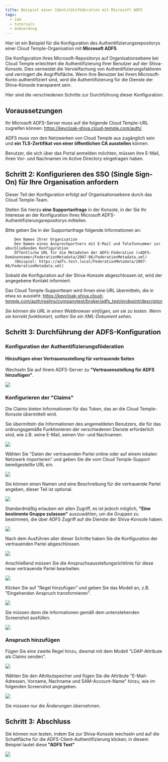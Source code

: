 ```yaml
---
title: Beispiel einer Identitätsföderation mit Microsoft ADFS
tags:
  - iam
  - tutorials
  - onboarding
---
```

Hier ist ein Beispiel für die Konfiguration des Authentifizierungsrepositorys einer Cloud Temple-Organisation mit __Microsoft ADFS__.

Die Konfiguration Ihres Microsoft-Repositorys auf Organisationsebene bei Cloud Temple erleichtert die Authentifizierung Ihrer Benutzer auf der Shiva-Konsole.
Dies vermeidet die Vervielfachung von Authentifizierungsfaktoren und verringert die Angriffsfläche.
Wenn Ihre Benutzer bei ihrem Microsoft-Konto authentifiziert sind, wird die Authentifizierung für die Dienste der Shiva-Konsole transparent sein.

Hier sind die verschiedenen Schritte zur Durchführung dieser Konfiguration:


## Voraussetzungen
Ihr Microsoft ADFS-Server muss auf die folgende Cloud Temple-URL zugreifen können: https://keycloak-shiva.cloud-temple.com/auth/.

ADFS muss von den Netzwerken von Cloud Temple aus zugänglich sein und __ein TLS-Zertifikat von einer öffentlichen CA ausstellen__ können.

Benutzer, die sich über das Portal anmelden möchten, müssen ihre E-Mail, ihren Vor- und Nachnamen im Active Directory eingetragen haben.

## Schritt 2: Konfigurieren des SSO (Single Sign-On) für Ihre Organisation anfordern

Dieser Teil der Konfiguration erfolgt auf Organisationsebene durch das Cloud Temple-Team.

Stellen Sie hierzu __eine Supportanfrage__ in der Konsole, in der Sie Ihr Interesse an der Konfiguration Ihres Microsoft ADFS-Authentifizierungsrepositorys mitteilen.

Bitte geben Sie in der Supportanfrage folgende Informationen an:
```
    Den Namen Ihrer Organisation
    Den Namen eines Ansprechpartners mit E-Mail und Telefonnummer zur abschließenden Konfiguration
    Öffentliche URL für die Metadaten der ADFS-Föderation (<ADFS-Domänenname>/FederationMetadata/2007-06/FederationMetadata.xml)
    (Beispiel: https://adfs.test.local/FederationMetadata/2007-06/FederationMetadata.xml)
```
Sobald die Konfiguration auf der Shiva-Konsole abgeschlossen ist, wird der angegebene Kontakt informiert.

Das Cloud Temple-Supportteam wird Ihnen eine URL übermitteln, die in etwa so aussieht: https://keycloak-shiva.cloud-temple.com/auth/realms/companytest/broker/adfs_test/endpoint/descriptor

*Sie können die URL in einen Webbrowser einfügen, um sie zu testen. Wenn sie korrekt funktioniert, sollten Sie ein XML-Dokument sehen.*

## Schritt 3: Durchführung der ADFS-Konfiguration
### Konfiguration der Authentifizierungsföderation

#### Hinzufügen einer Vertrauensstellung für vertrauende Seiten

Wechseln Sie auf Ihrem ADFS-Server zu __"Vertrauensstellung für ADFS hinzufügen"__.

![](images/sso_adfs_001.png)

### Konfigurieren der "Claims"
Die Claims bieten Informationen für das Token, das an die Cloud Temple-Konsole übermittelt wird.

Sie übermitteln die Informationen des angemeldeten Benutzers, die für das ordnungsgemäße Funktionieren der verschiedenen Dienste erforderlich sind, wie z.B. seine E-Mail, seinen Vor- und Nachnamen.

![](images/sso_adfs_002.png)

Wählen Sie "Daten der vertrauenden Partei online oder auf einem lokalen Netzwerk importieren" und geben Sie die vom Cloud Temple-Support bereitgestellte URL ein.

![](images/sso_adfs_003.png)

Sie können einen Namen und eine Beschreibung für die vertrauende Partei angeben, dieser Teil ist optional.

![](images/sso_adfs_004.png)

Standardmäßig erlauben wir allen Zugriff, es ist jedoch möglich, __"Eine bestimmte Gruppe zulassen"__ auszuwählen, um die Gruppen zu bestimmen, die über ADFS Zugriff auf die Dienste der Shiva-Konsole haben.

![](images/sso_adfs_005.png)

Nach dem Ausführen aller dieser Schritte haben Sie die Konfiguration der vertrauenden Partei abgeschlossen.

![](images/sso_adfs_006.png)

Anschließend müssen Sie die Anspruchsausstellungsrichtlinie für diese neue vertrauende Partei bearbeiten.

![](images/sso_adfs_007.png)

Klicken Sie auf "Regel hinzufügen" und geben Sie das Modell an, z.B. "Eingehenden Anspruch transformieren".

![](images/sso_adfs_008.png)

Sie müssen dann die Informationen gemäß dem untenstehenden Screenshot ausfüllen.

![](images/sso_adfs_009.png)

### Anspruch hinzufügen
Fügen Sie eine zweite Regel hinzu, diesmal mit dem Modell "LDAP-Attribute als Claims senden".

![](images/sso_adfs_010.png)

Wählen Sie den Attributspeicher und fügen Sie die Attribute "E-Mail-Adressen, Vorname, Nachname und SAM-Account-Name" hinzu, wie im folgenden Screenshot angegeben.

![](images/sso_adfs_011.png)

Sie müssen nur die Änderungen übernehmen.

## Schritt 3: Abschluss

Sie können nun testen, indem Sie zur Shiva-Konsole wechseln und auf die Schaltfläche für die ADFS-Client-Authentifizierung klicken; in diesem Beispiel lautet diese __"ADFS Test"__

![](images/sso_adfs_012.png)